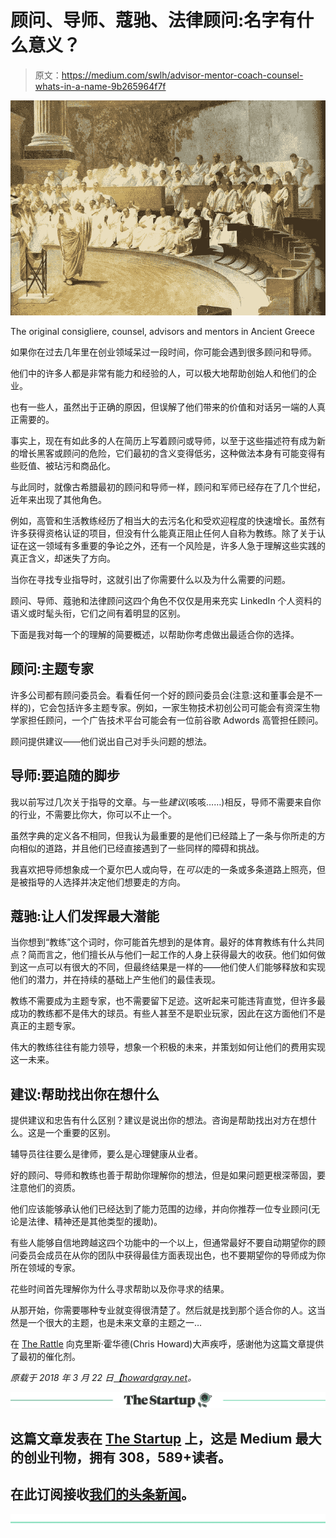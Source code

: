 # 顾问、导师、蔻驰、法律顾问:名字有什么意义？

> 原文：<https://medium.com/swlh/advisor-mentor-coach-counsel-whats-in-a-name-9b265964f7f>

![](img/6a5c94d0fbded724803be33ccb0db1db.png)

The original consigliere, counsel, advisors and mentors in Ancient Greece

如果你在过去几年里在创业领域呆过一段时间，你可能会遇到很多顾问和导师。

他们中的许多人都是非常有能力和经验的人，可以极大地帮助创始人和他们的企业。

也有一些人，虽然出于正确的原因，但误解了他们带来的价值和对话另一端的人真正需要的。

事实上，现在有如此多的人在简历上写着顾问或导师，以至于这些描述符有成为新的增长黑客或顾问的危险，它们最初的含义变得低劣，这种做法本身有可能变得有些贬值、被玷污和商品化。

与此同时，就像古希腊最初的顾问和导师一样，顾问和军师已经存在了几个世纪，近年来出现了其他角色。

例如，高管和生活教练经历了相当大的去污名化和受欢迎程度的快速增长。虽然有许多获得资格认证的项目，但没有什么能真正阻止任何人自称为教练。除了关于认证在这一领域有多重要的争论之外，还有一个风险是，许多人急于理解这些实践的真正含义，却迷失了方向。

当你在寻找专业指导时，这就引出了你需要什么以及为什么需要的问题。

顾问、导师、蔻驰和法律顾问这四个角色不仅仅是用来充实 LinkedIn 个人资料的语义或时髦头衔，它们之间有着明显的区别。

下面是我对每一个的理解的简要概述，以帮助你考虑做出最适合你的选择。

## 顾问:主题专家

许多公司都有顾问委员会。看看任何一个好的顾问委员会(注意:这和董事会是不一样的)，它会包括许多主题专家。例如，一家生物技术初创公司可能会有资深生物学家担任顾问，一个广告技术平台可能会有一位前谷歌 Adwords 高管担任顾问。

顾问提供建议——他们说出自己对手头问题的想法。

## 导师:要追随的脚步

我以前写过几次关于指导的文章。与一些*建议*(咳咳……)相反，导师不需要来自你的行业，不需要比你大，你可以不止一个。

虽然字典的定义各不相同，但我认为最重要的是他们已经踏上了一条与你所走的方向相似的道路，并且他们已经直接遇到了一些同样的障碍和挑战。

我喜欢把导师想象成一个夏尔巴人或向导，在*可以*走的一条或多条道路上照亮，但是被指导的人选择并决定他们想要走的方向。

## 蔻驰:让人们发挥最大潜能

当你想到“教练”这个词时，你可能首先想到的是体育。最好的体育教练有什么共同点？简而言之，他们擅长从与他们一起工作的人身上获得最大的收获。他们如何做到这一点可以有很大的不同，但最终结果是一样的——他们使人们能够释放和实现他们的潜力，并在持续的基础上产生他们的最佳表现。

教练不需要成为主题专家，也不需要留下足迹。这听起来可能违背直觉，但许多最成功的教练都不是伟大的球员。有些人甚至不是职业玩家，因此在这方面他们不是真正的主题专家。

伟大的教练往往有能力领导，想象一个积极的未来，并策划如何让他们的费用实现这一未来。

## 建议:帮助找出你在想什么

提供建议和忠告有什么区别？建议是说出你的想法。咨询是帮助找出对方在想什么。这是一个重要的区别。

辅导员往往要么是律师，要么是心理健康从业者。

好的顾问、导师和教练也善于帮助你理解你的想法，但是如果问题更根深蒂固，要注意他们的资质。

他们应该能够承认他们已经达到了能力范围的边缘，并向你推荐一位专业顾问(无论是法律、精神还是其他类型的援助)。

有些人能够自信地跨越这四个功能中的一个以上，但通常最好不要自动期望你的顾问委员会成员在从你的团队中获得最佳方面表现出色，也不要期望你的导师成为你所在领域的专家。

花些时间首先理解你为什么寻求帮助以及你寻求的结果。

从那开始，你需要哪种专业就变得很清楚了。然后就是找到那个适合你的人。这当然是一个很大的主题，也是未来文章的主题之一…

在 [The Rattle](http://www.therattle.space/) 向克里斯·霍华德(Chris Howard)大声疾呼，感谢他为这篇文章提供了最初的催化剂。

*原载于 2018 年 3 月 22 日*[*【howardgray.net*](http://howardgray.net/2018/03/22/advisor-mentor-coach-counsel-whats-in-a-name/)*。*

[![](img/308a8d84fb9b2fab43d66c117fcc4bb4.png)](https://medium.com/swlh)

## 这篇文章发表在 [The Startup](https://medium.com/swlh) 上，这是 Medium 最大的创业刊物，拥有 308，589+读者。

## 在此订阅接收[我们的头条新闻](http://growthsupply.com/the-startup-newsletter/)。

[![](img/b0164736ea17a63403e660de5dedf91a.png)](https://medium.com/swlh)